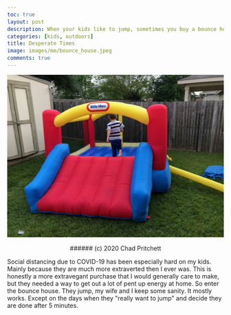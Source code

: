 ```yaml
---
toc: true
layout: post
description: When your kids like to jump, sometimes you buy a bounce house.  
categories: [kids, outdoors]
title: Desperate Times
image: images/me/bounce_house.jpeg
comments: true
---
```


![](/images/me/bounce_house.jpeg)
<p align="center">
###### (c) 2020 Chad Pritchett</p>


Social distancing due to COVID-19 has been especially hard on my kids.  Mainly because they are much more extraverted then I ever was.  This is honestly a more extravegant purchase that I would generally care to make, but they needed a way to get out a lot of pent up energy at home.  So enter the bounce house.  They jump, my wife and I keep some sanity.  It mostly works.  Except on the days when they "really want to jump" and decide they are done after 5 minutes.  